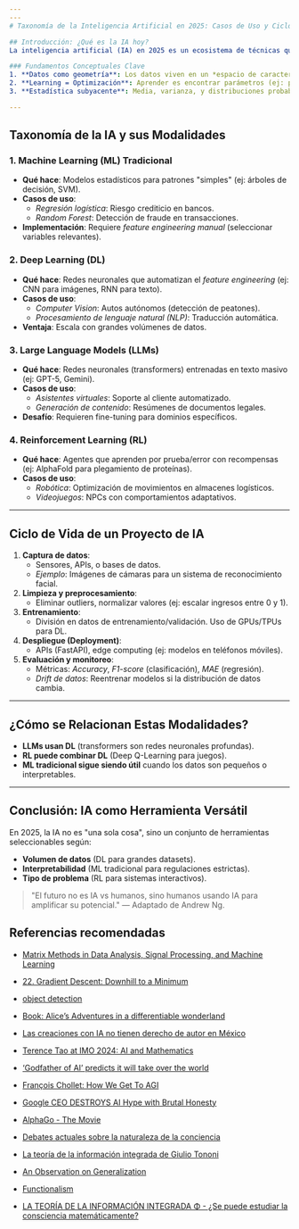 ```yaml
---
---
# Taxonomía de la Inteligencia Artificial en 2025: Casos de Uso y Ciclo de Vida

## Introducción: ¿Qué es la IA hoy?
La inteligencia artificial (IA) en 2025 es un ecosistema de técnicas que permiten a las máquinas **aprender de datos** y **automatizar decisiones**. Su núcleo común es el **aprendizaje automático (ML)**, un proceso de optimización donde algoritmos ajustan parámetros para minimizar errores (ej: predecir el precio de una casa o clasificar imágenes). 

### Fundamentos Conceptuales Clave
1. **Datos como geometría**: Los datos viven en un *espacio de características* (feature space). Por ejemplo, en un sistema de recomendación de películas, cada usuario y película es un punto en un espacio multidimensional.
2. **Learning = Optimización**: Aprender es encontrar parámetros (ej: pesos en una red neuronal) que minimicen una *función de pérdida* (error entre predicciones y valores reales).
3. **Estadística subyacente**: Media, varianza, y distribuciones probabilísticas describen patrones en los datos. La regresión (predecir valores continuos) y clasificación (etiquetar categorías) son las tareas básicas.

---
```


## Taxonomía de la IA y sus Modalidades
### 1. **Machine Learning (ML) Tradicional**
- **Qué hace**: Modelos estadísticos para patrones "simples" (ej: árboles de decisión, SVM).
- **Casos de uso**:
  - *Regresión logística*: Riesgo crediticio en bancos.
  - *Random Forest*: Detección de fraude en transacciones.
- **Implementación**: Requiere *feature engineering manual* (seleccionar variables relevantes).

### 2. **Deep Learning (DL)**
- **Qué hace**: Redes neuronales que automatizan el *feature engineering* (ej: CNN para imágenes, RNN para texto).
- **Casos de uso**:
  - *Computer Vision*: Autos autónomos (detección de peatones).
  - *Procesamiento de lenguaje natural (NLP)*: Traducción automática.
- **Ventaja**: Escala con grandes volúmenes de datos.

### 3. **Large Language Models (LLMs)**
- **Qué hace**: Redes neuronales (transformers) entrenadas en texto masivo (ej: GPT-5, Gemini).
- **Casos de uso**:
  - *Asistentes virtuales*: Soporte al cliente automatizado.
  - *Generación de contenido*: Resúmenes de documentos legales.
- **Desafío**: Requieren fine-tuning para dominios específicos.

### 4. **Reinforcement Learning (RL)**
- **Qué hace**: Agentes que aprenden por prueba/error con recompensas (ej: AlphaFold para plegamiento de proteínas).
- **Casos de uso**:
  - *Robótica*: Optimización de movimientos en almacenes logísticos.
  - *Videojuegos*: NPCs con comportamientos adaptativos.

---

## Ciclo de Vida de un Proyecto de IA
1. **Captura de datos**: 
   - Sensores, APIs, o bases de datos. 
   - *Ejemplo*: Imágenes de cámaras para un sistema de reconocimiento facial.
2. **Limpieza y preprocesamiento**:
   - Eliminar outliers, normalizar valores (ej: escalar ingresos entre 0 y 1).
3. **Entrenamiento**:
   - División en datos de entrenamiento/validación. Uso de GPUs/TPUs para DL.
4. **Despliegue (Deployment)**:
   - APIs (FastAPI), edge computing (ej: modelos en teléfonos móviles).
5. **Evaluación y monitoreo**:
   - Métricas: *Accuracy*, *F1-score* (clasificación), *MAE* (regresión).
   - *Drift de datos*: Reentrenar modelos si la distribución de datos cambia.

---

## ¿Cómo se Relacionan Estas Modalidades?
- **LLMs usan DL** (transformers son redes neuronales profundas).
- **RL puede combinar DL** (Deep Q-Learning para juegos).
- **ML tradicional sigue siendo útil** cuando los datos son pequeños o interpretables.

---

## Conclusión: IA como Herramienta Versátil
En 2025, la IA no es "una sola cosa", sino un conjunto de herramientas seleccionables según:
- **Volumen de datos** (DL para grandes datasets).
- **Interpretabilidad** (ML tradicional para regulaciones estrictas).
- **Tipo de problema** (RL para sistemas interactivos).

> "El futuro no es IA vs humanos, sino humanos usando IA para amplificar su potencial." — Adaptado de Andrew Ng.

## Referencias recomendadas

- [Matrix Methods in Data Analysis, Signal Processing, and Machine Learning](https://ocw.mit.edu/courses/18-065-matrix-methods-in-data-analysis-signal-processing-and-machine-learning-spring-2018/)
- [22. Gradient Descent: Downhill to a Minimum](https://youtu.be/AeRwohPuUHQ?si=8QxY9UtU1LMExAFq)
- [object detection](https://youtu.be/pSwSQdDgRtI)

- [Book: Alice’s Adventures in a differentiable wonderland](https://www.sscardapane.it/alice-book/)

- [Las creaciones con IA no tienen derecho de autor en México](https://www.xataka.com.mx/robotica-e-ia/creaciones-ia-no-tienen-derecho-autor-mexico-suprema-corte-establece-que-todo-generado-dominio-publico)
- [Terence Tao at IMO 2024: AI and Mathematics](https://youtu.be/e049IoFBnLA?si=_V6-75fduMOuWU0T)
- [‘Godfather of AI’ predicts it will take over the world](https://youtu.be/vxkBE23zDmQ)
- [François Chollet: How We Get To AGI](https://youtu.be/5QcCeSsNRks?si=nwTEd3O2YQ6mLm8h)


- [Google CEO DESTROYS AI Hype with Brutal Honesty](https://www.youtube.com/live/U0O2M9lK-2U?si=BwQe2rKofheO86qw)
- [AlphaGo - The Movie](https://youtu.be/WXuK6gekU1Y)
- [Debates actuales sobre la naturaleza de la conciencia](https://youtu.be/2cvkyU0YTIU?si=C9KZkuvEdEFcrvfE)
- [La teoría de la información integrada de Giulio Tononi](https://youtu.be/zovH3vkxneU?si=kwwhCLvNKeNTGI9C)
- [An Observation on Generalization](https://www.youtube.com/live/AKMuA_TVz3A?si=Z5OMDxkLhmlIRO1R)
- [Functionalism](https://www.youtube.com/watch?v=rd8sITBnijg)
- [LA TEORÍA DE LA INFORMACIÓN INTEGRADA Φ - ¿Se puede estudiar la consciencia matemáticamente?](https://youtu.be/g9kKcpgU-qo?si=YUPEi-B25kjtCDKt)
